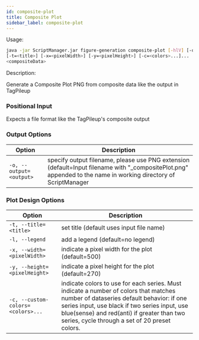 ```yaml
---
id: composite-plot
title: Composite Plot
sidebar_label: composite-plot
---
```


Usage:
```bash
java -jar ScriptManager.jar figure-generation composite-plot [-hlV] [-o=<output>]
[-t=<title>] [-x=<pixelWidth>] [-y=<pixelHeight>] [-c=<colors>...]...
<compositeData>
```

Description:

Generate a Composite Plot PNG from composite data like the output in TagPileup

### Positional Input

Expects a file format like the TagPileup's composite output


### Output Options

| Option | Description |
| ------ | ----------- |
| `-o, --output=<output>` | specify output filename, please use PNG extension (default=Input filename with "_compositePlot.png" appended to the name in working directory of ScriptManager |


### Plot Design Options

| Option | Description |
| ------ | ----------- |
| `-t, --title=<title>` | set title (default uses input file name) |
| `-l, --legend` | add a legend (default=no legend) |
| `-x, --width=<pixelWidth>` | indicate a pixel width for the plot (default=500) |
| `-y, --height=<pixelHeight>` | indicate a pixel height for the plot (default=270) |
| `-c, --custom-colors=<colors>...` | indicate colors to use for each series. Must indicate a number of colors that matches number of dataseries default behavior: if one series input, use black if two series input, use blue(sense) and red(anti) if greater than two series, cycle through a set of 20 preset colors. |



[color-hex-url]:http://www.javascripter.net/faq/rgbtohex.htm

[png-format]:file-formats.md
